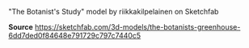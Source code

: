 "The Botanist's Study" model by riikkakilpelainen on Sketchfab

**Source**
https://sketchfab.com/3d-models/the-botanists-greenhouse-6dd7ded0f84648e791729c797c7440c5
